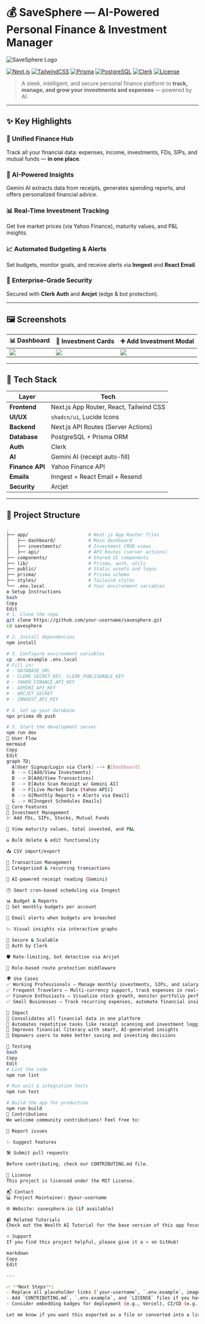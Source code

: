 # 💰 SaveSphere — AI-Powered Personal Finance & Investment Manager

![SaveSphere Logo](./public/savesphere-logo.png)

[![Next.js](https://img.shields.io/badge/Built%20With-Next.js-blue.svg?style=flat&logo=nextdotjs)](https://nextjs.org/)
[![TailwindCSS](https://img.shields.io/badge/Styled%20With-TailwindCSS-06b6d4?style=flat&logo=tailwindcss)](https://tailwindcss.com/)
[![Prisma](https://img.shields.io/badge/ORM-Prisma-2d3748?logo=prisma&logoColor=white)](https://www.prisma.io/)
[![PostgreSQL](https://img.shields.io/badge/Database-PostgreSQL-blue?logo=postgresql)](https://www.postgresql.org/)
[![Clerk](https://img.shields.io/badge/Auth-Clerk-3b82f6?logo=clerk)](https://clerk.dev)
[![License](https://img.shields.io/github/license/your-username/savesphere)](./LICENSE)

> A sleek, intelligent, and secure personal finance platform to **track, manage, and grow your investments and expenses** — powered by AI.

---

## ✨ Key Highlights

### 🔁 Unified Finance Hub
Track all your financial data: expenses, income, investments, FDs, SIPs, and mutual funds — **in one place**.

### 🤖 AI-Powered Insights
Gemini AI extracts data from receipts, generates spending reports, and offers personalized financial advice.

### 📊 Real-Time Investment Tracking
Get live market prices (via Yahoo Finance), maturity values, and P&L insights.

### 📈 Automated Budgeting & Alerts
Set budgets, monitor goals, and receive alerts via **Inngest** and **React Email**.

### 🔐 Enterprise-Grade Security
Secured with **Clerk Auth** and **Arcjet** (edge & bot protection).

---

## 🖼️ Screenshots

| 📊 Dashboard | 💼 Investment Cards | ➕ Add Investment Modal |
|-------------|---------------------|-------------------------|
| ![](./public/screens/dashboard.png) | ![](./public/screens/cards.png) | ![](./public/screens/modal.png) |

---

## 🧠 Tech Stack

| Layer         | Tech                                      |
|---------------|-------------------------------------------|
| **Frontend**  | Next.js App Router, React, Tailwind CSS   |
| **UI/UX**     | `shadcn/ui`, Lucide Icons                 |
| **Backend**   | Next.js API Routes (Server Actions)       |
| **Database**  | PostgreSQL + Prisma ORM                   |
| **Auth**      | Clerk                                     |
| **AI**        | Gemini AI (receipt auto-fill)             |
| **Finance API**| Yahoo Finance API                        |
| **Emails**    | Inngest + React Email + Resend            |
| **Security**  | Arcjet                                     |

---

## 📂 Project Structure

```bash
.
├── app/                      # Next.js App Router files
│   ├── dashboard/            # Main dashboard
│   ├── investments/          # Investment CRUD views
│   ├── api/                  # API Routes (server actions)
├── components/               # Shared UI components
├── lib/                      # Prisma, auth, utils
├── public/                   # Static assets and logos
├── prisma/                   # Prisma schema
├── styles/                   # Tailwind styles
└── .env.local                # Your environment variables
⚙️ Setup Instructions
bash
Copy
Edit
# 1. Clone the repo
git clone https://github.com/your-username/savesphere.git
cd savesphere

# 2. Install dependencies
npm install

# 3. Configure environment variables
cp .env.example .env.local
# Fill in:
# - DATABASE_URL
# - CLERK_SECRET_KEY, CLERK_PUBLISHABLE_KEY
# - YAHOO_FINANCE_API_KEY
# - GEMINI_API_KEY
# - ARCJET_SECRET
# - INNGEST_API_KEY

# 4. Set up your database
npx prisma db push

# 5. Start the development server
npm run dev
🔄 User Flow
mermaid
Copy
Edit
graph TD;
  A[User Signup/Login via Clerk] --> B[Dashboard]
  B --> C[Add/View Investments]
  B --> D[Add/View Transactions]
  D --> E[Auto Scan Receipt w/ Gemini AI]
  B --> F[Live Market Data (Yahoo API)]
  B --> G[Monthly Reports + Alerts via Email]
  G --> H[Inngest Schedules Emails]
🧩 Core Features
💼 Investment Management
💹 Add FDs, SIPs, Stocks, Mutual Funds

📌 View maturity values, total invested, and P&L

♻️ Bulk delete & edit functionality

📥 CSV import/export

🧾 Transaction Management
📅 Categorized & recurring transactions

🧠 AI-powered receipt reading (Gemini)

🕒 Smart cron-based scheduling via Inngest

📊 Budget & Reports
🧮 Set monthly budgets per account

📧 Email alerts when budgets are breached

📉 Visual insights via interactive graphs

🔐 Secure & Scalable
🔑 Auth by Clerk

🛡️ Rate-limiting, bot detection via Arcjet

📁 Role-based route protection middleware

🌍 Use Cases
✅ Working Professionals – Manage monthly investments, SIPs, and salary budgeting
✅ Frequent Travelers – Multi-currency support, track expenses in real-time
✅ Finance Enthusiasts – Visualize stock growth, monitor portfolio performance
✅ Small Businesses – Track recurring expenses, automate financial insights

🎯 Impact
🔹 Consolidates all financial data in one platform
🔹 Automates repetitive tasks like receipt scanning and investment logging
🔹 Improves financial literacy with smart, AI-generated insights
🔹 Empowers users to make better saving and investing decisions

🧪 Testing
bash
Copy
Edit
# Lint the code
npm run lint

# Run unit & integration tests
npm run test

# Build the app for production
npm run build
📢 Contributions
We welcome community contributions! Feel free to:

🐛 Report issues

✨ Suggest features

🛠️ Submit pull requests

Before contributing, check our CONTRIBUTING.md file.

📜 License
This project is licensed under the MIT License.

📬 Contact
💻 Project Maintainer: @your-username

🌐 Website: savesphere.io (if available)

📹 Related Tutorials
Check out the Wealth AI Tutorial for the base version of this app focused on expense tracking. SaveSphere builds on top of it with full investment management capabilities.

⭐ Support
If you find this project helpful, please give it a ⭐ on GitHub!

markdown
Copy
Edit

---

✅ **Next Steps**:
- Replace all placeholder links (`your-username`, `.env.example`, image paths, etc.).
- Add `CONTRIBUTING.md`, `.env.example`, and `LICENSE` files if you haven’t yet.
- Consider embedding badges for deployment (e.g., Vercel), CI/CD (e.g., GitHub Actions), or coverage (e.g., Coveralls).

Let me know if you want this exported as a file or converted into a live GitHub Page-style layout.
